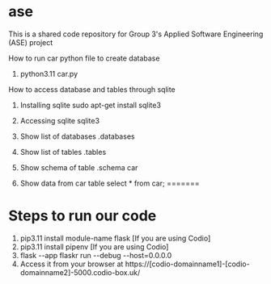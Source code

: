 # ase
This is a shared code repository for Group 3's Applied Software Engineering (ASE) project

How to run car python file to create database
1. python3.11 car.py

How to access database and tables through sqlite
1. Installing sqlite
   sudo apt-get install sqlite3
   
2. Accessing sqlite
   sqlite3
    
3. Show list of databases
    .databases
    
4. Show list of tables
    .tables
    
5. Show schema of table
    .schema car
    
6. Show data from car table
    select * from car;
=======
# Steps to run our code
1. pip3.11 install module-name flask [If you are using Codio]
2. pip3.11 install pipenv [If you are using Codio]
3. flask --app flaskr run --debug --host=0.0.0.0
4. Access it from your browser at https://[codio-domainname1]-[codio-domainname2]-5000.codio-box.uk/
